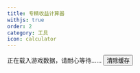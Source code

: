 ```yaml
---
title: 专精收益计算器
withjs: true
order: 2
category: 工具
icon: calculator
---
```

<span id="vue_version">正在载入游戏数据，请耐心等待……</span>
<button id="btn_update_data" type="button" class="btn btn-primary" onclick="AKDATA.reload();">清除缓存</button>
